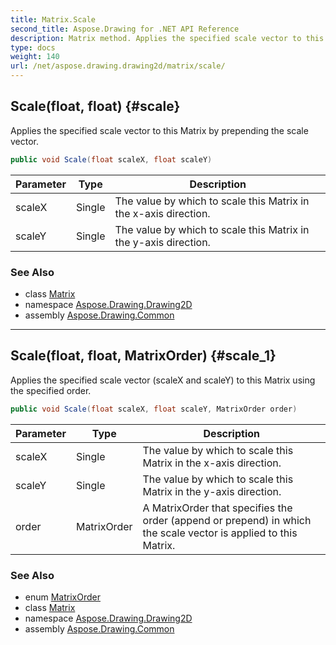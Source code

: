 ```yaml
---
title: Matrix.Scale
second_title: Aspose.Drawing for .NET API Reference
description: Matrix method. Applies the specified scale vector to this Matrix by prepending the scale vector
type: docs
weight: 140
url: /net/aspose.drawing.drawing2d/matrix/scale/
---
```

## Scale(float, float) {#scale}

Applies the specified scale vector to this Matrix by prepending the scale vector.

```csharp
public void Scale(float scaleX, float scaleY)
```

| Parameter | Type | Description |
| --- | --- | --- |
| scaleX | Single | The value by which to scale this Matrix in the x-axis direction. |
| scaleY | Single | The value by which to scale this Matrix in the y-axis direction. |

### See Also

* class [Matrix](../)
* namespace [Aspose.Drawing.Drawing2D](../../matrix/)
* assembly [Aspose.Drawing.Common](../../../)

---

## Scale(float, float, MatrixOrder) {#scale_1}

Applies the specified scale vector (scaleX and scaleY) to this Matrix using the specified order.

```csharp
public void Scale(float scaleX, float scaleY, MatrixOrder order)
```

| Parameter | Type | Description |
| --- | --- | --- |
| scaleX | Single | The value by which to scale this Matrix in the x-axis direction. |
| scaleY | Single | The value by which to scale this Matrix in the y-axis direction. |
| order | MatrixOrder | A MatrixOrder that specifies the order (append or prepend) in which the scale vector is applied to this Matrix. |

### See Also

* enum [MatrixOrder](../../matrixorder/)
* class [Matrix](../)
* namespace [Aspose.Drawing.Drawing2D](../../matrix/)
* assembly [Aspose.Drawing.Common](../../../)


